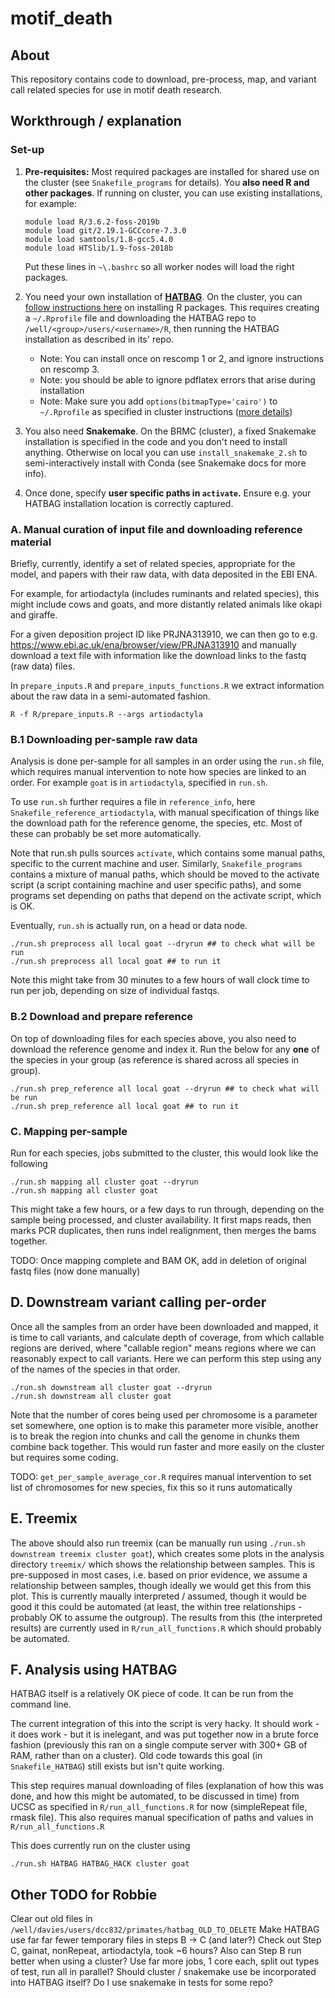 motif_death
===========

## About

This repository contains code to download, pre-process, map, and variant call related species for use in motif death research.

## Workthrough / explanation

### Set-up
1. **Pre-requisites:** Most required packages are installed for shared use on the cluster (see `Snakefile_programs` for details). You **also need R and other packages**. If running on cluster, you can use existing installations, for example:
    ```
    module load R/3.6.2-foss-2019b
    module load git/2.19.1-GCCcore-7.3.0
    module load samtools/1.8-gcc5.4.0
    module load HTSlib/1.9-foss-2018b
    ```
    Put these lines in `~\.bashrc` so all worker nodes will load the right packages.

1. You need your own installation of [**HATBAG**](https://github.com/rwdavies/HATBAG). On the cluster, you can [follow instructions here](https://www.medsci.ox.ac.uk/divisional-services/support-services-1/bmrc/r-and-rstudio-on-the-bmrc-cluster) on installing R packages. This requires creating a `~/.Rprofile` file and downloading the HATBAG repo to `/well/<group>/users/<username>/R`, then running the HATBAG installation as described in its' repo. 
    * Note: You can install once on rescomp 1 or 2, and ignore instructions on rescomp 3.
    * Note: you should be able to ignore pdflatex errors that arise during installation
    * Note: Make sure you add `options(bitmapType='cairo')` to `~/.Rprofile` as specified in cluster instructions ([more details](https://stackoverflow.com/questions/24999983/r-unable-to-start-device-png-capabilities-has-true-for-png))
1. You also need **Snakemake**.  On the BRMC (cluster), a fixed Snakemake installation is specified in the code and you don't need to install anything. Otherwise on local you can use `install_snakemake_2.sh` to semi-interactively install with Conda (see Snakemake docs for more info).
1. Once done, specify **user specific paths in `activate`.** Ensure e.g. your HATBAG installation location is correctly captured.

### A. Manual curation of input file and downloading reference material

Briefly, currently, identify a set of related species, appropriate for the model, and papers with their raw data, with data deposited in the EBI ENA. 

For example, for artiodactyla (includes ruminants and related species), this might include cows and goats, and more distantly related animals like okapi and giraffe.

For a given deposition project ID like PRJNA313910, we can then go to e.g. https://www.ebi.ac.uk/ena/browser/view/PRJNA313910 and manually download a text file with information like the download links to the fastq (raw data) files.

In `prepare_inputs.R` and `prepare_inputs_functions.R` we extract information about the raw data in a semi-automated fashion.

```
R -f R/prepare_inputs.R --args artiodactyla
```

### B.1 Downloading per-sample raw data

Analysis is done per-sample for all samples in an order using the `run.sh` file, which requires manual intervention to note how species are linked to an order. For example `goat` is in `artiodactyla`, specified in `run.sh`.

To use `run.sh` further requires a file in `reference_info`, here `Snakefile_reference_artiodactyla`, with manual specification of things like the download path for the reference genome, the species, etc. Most of these can probably be set more automatically.

Note that run.sh pulls sources `activate`, which contains some manual paths, specific to the current machine and user. Similarly, `Snakefile_programs` contains a mixture of manual paths, which should be moved to the activate script (a script containing machine and user specific paths), and some programs set depending on paths that depend on the activate script, which is OK. 

Eventually, `run.sh` is actually run, on a head or data node. 
```
./run.sh preprocess all local goat --dryrun ## to check what will be run
./run.sh preprocess all local goat ## to run it
```
Note this might take from 30 minutes to a few hours of wall clock time to run per job, depending on size of individual fastqs.

### B.2 Download and prepare reference

On top of downloading files for each species above, you also need to download the reference genome and index it.
Run the below for any **one** of the species in your group (as reference is shared across all species in group).

```
./run.sh prep_reference all local goat --dryrun ## to check what will be run
./run.sh prep_reference all local goat ## to run it
```

### C. Mapping per-sample

Run for each species, jobs submitted to the cluster, this would look like the following

```
./run.sh mapping all cluster goat --dryrun
./run.sh mapping all cluster goat
```

This might take a few hours, or a few days to run through, depending on the sample being processed, and cluster availability. It first maps reads, then marks PCR duplicates, then runs indel realignment, then merges the bams together.

TODO: Once mapping complete and BAM OK, add in deletion of original fastq files (now done manually)

## D. Downstream variant calling per-order

Once all the samples from an order have been downloaded and mapped, it is time to call variants, and calculate depth of coverage, from which callable regions are derived, where "callable region" means regions where we can reasonably expect to call variants. Here we can perform this step using any of the names of the species in that order.

```
./run.sh downstream all cluster goat --dryrun
./run.sh downstream all cluster goat
```

Note that the number of cores being used per chromosome is a parameter set somewhere, one option is to make this parameter more visible, another is to break the region into chunks and call the genome in chunks them combine back together. This would run faster and more easily on the cluster but requires some coding.

TODO: `get_per_sample_average_cor.R` requires manual intervention to set list of chromosomes for new species, fix this so it runs automatically

## E. Treemix

The above should also run treemix (can be manually run using `./run.sh downstream treemix cluster goat`), which creates some plots in the analysis directory `treemix/` which shows the relationship between samples. This is pre-supposed in most cases, i.e. based on prior evidence, we assume a relationship between samples, though ideally we would get this from this plot. This is currently maually interpreted / assumed, though it would be good it this could be automated (at least, the within tree relationships - probably OK to assume the outgroup). The results from this (the interpreted results) are currently used in `R/run_all_functions.R` which should probably be automated.

## F. Analysis using HATBAG

HATBAG itself is a relatively OK piece of code. It can be run from the command line.

The current integration of this into the script is very hacky. It should work - it does work - but it is inelegant, and was put together now in a brute force fashion (previously this ran on a single compute server with 300+ GB of RAM, rather than on a cluster). Old code towards this goal (in `Snakefile_HATBAG`) still exists but isn't quite working.

This step requires manual downloading of files (explanation of how this was done, and how this might be automated, to be discussed in time) from UCSC as specified in `R/run_all_functions.R` for now (simpleRepeat file, rmask file). This also requires manual specification of paths and values in `R/run_all_functions.R`

This does currently run on the cluster using

```
./run.sh HATBAG HATBAG_HACK cluster goat
```

## Other TODO for Robbie

Clear out old files in `/well/davies/users/dcc832/primates/hatbag_OLD_TO_DELETE`
Make HATBAG use far far fewer temporary files in steps B -> C (and later?)
Check out Step C, gainat, nonRepeat, artiodactyla, took ~6 hours?
Also can Step B run better when using a cluster? Use far more jobs, 1 core each, split out types of test, run all in parallel?
Should cluster / snakemake use be incorporated into HATBAG itself? Do I use snakemake in tests for some repo? 

